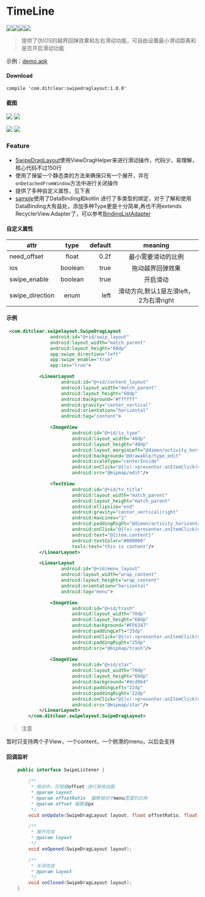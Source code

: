 # TimeLine

![](https://img.shields.io/badge/minSdk-17-brightgreen.svg)![](https://img.shields.io/badge/version-1.0.0-green.svg)![](https://img.shields.io/badge/star-353-blue.svg)![](https://img.shields.io/badge/fork-90-blue.svg)
> 提供了仿IOS的越界回弹效果和左右滑动功能，可自由设置最小滑动距离和是否开启滑动功能

示例：[demo.apk](apk/timeline.apk)

#### Download
    compile 'com.ditclear:swipedraglayout:1.0.0'

#### 截图

![](screenshot/feature.gif)					![](screenshot/modify.gif)

![](screenshot/recyclerview.gif)					![](screenshot/listview.gif)





### Feature

- [SwipeDragLayout](https://github.com/vienan/TimeLine/blob/master/swipelayout/src/main/java/com/ditclear/swipelayout/SwipeDragLayout.java)使用ViewDragHelper来进行滑动操作，代码少，易理解，核心代码不过150行
- 使用了保留一个静态类的方法来确保只有一个展开，并在`onDetachedFromWindow`方法中进行关闭操作
- 提供了多种自定义属性，见下表
- [sample](https://github.com/ditclear/SwipeLayout/blob/8d5cfdce76249150b3c37c72cd0a600138fe00d8/app/src/main/java/vienan/app/expandableswipelistview/RecyclerActivity.java)使用了DataBinding和kotlin 进行了多类型的绑定，对于了解和使用DataBinding大有益处，添加多种Type更是十分简单,再也不用extends RecyclerView.Adapter了，可以参考[BindingListAdapter](https://github.com/ditclear/BindingListAdapter)


#### 自定义属性

| attr            |  type   | default |          meaning          |
| --------------- | :-----: | ------: | :-----------------------: |
| need_offset     |  float  |    0.2f |         最小需要滑动的比例         |
| ios             | boolean |    true |         拖动越界回弹效果          |
| swipe_enable    | boolean |    true |           开启滑动            |
| swipe_direction |  enum   |    left | 滑动方向,默认1是左滑left，2为右滑right |

#### 示例

```xml
 <com.ditclear.swipelayout.SwipeDragLayout
                android:id="@+id/swip_layout"
                android:layout_width="match_parent"
                android:layout_height="60dp"
                app:swipe_direction="left"
                app:swipe_enable="true"
                app:ios="true">

            <LinearLayout
                    android:id="@+id/content_layout"
                    android:layout_width="match_parent"
                    android:layout_height="60dp"
                    android:background="#ffffff"
                    android:gravity="center_vertical"
                    android:orientation="horizontal"
                    android:tag="content">

                <ImageView
                        android:id="@+id/iv_type"
                        android:layout_width="40dp"
                        android:layout_height="40dp"
                        android:layout_marginLeft="@dimen/activity_horizontal_margin"
                        android:background="@drawable/type_edit"
                        android:scaleType="centerInside"
                        android:onClick="@{(v)->presenter.onItemClick(v,item)}"
                        android:src="@mipmap/edit"/>

                <TextView
                        android:id="@+id/tv_title"
                        android:layout_width="match_parent"
                        android:layout_height="match_parent"
                        android:ellipsize="end"
                        android:gravity="center_vertical|right"
                        android:maxLines="1"
                        android:paddingRight="@dimen/activity_horizontal_margin"
                        android:onClick="@{(v)->presenter.onItemClick(v,item)}"
                        android:text="@{item.content}"
                        android:textColor="#000000"
                        tools:text="this is content"/>
            </LinearLayout>

            <LinearLayout
                    android:id="@+id/menu_layout"
                    android:layout_width="wrap_content"
                    android:layout_height="wrap_content"
                    android:orientation="horizontal"
                    android:tag="menu">

                <ImageView
                        android:id="@+id/trash"
                        android:layout_width="70dp"
                        android:layout_height="60dp"
                        android:background="#FF6347"
                        android:paddingLeft="25dp"
                        android:onClick="@{(v)->presenter.onItemClick(v,item)}"
                        android:paddingRight="25dp"
                        android:src="@mipmap/trash"/>

                <ImageView
                        android:id="@+id/star"
                        android:layout_width="70dp"
                        android:layout_height="60dp"
                        android:background="#4cd964"
                        android:paddingLeft="22dp"
                        android:paddingRight="22dp"
                        android:onClick="@{(v)->presenter.onItemClick(v,item)}"
                        android:src="@mipmap/star"/>
            </LinearLayout>
        </com.ditclear.swipelayout.SwipeDragLayout>
```

> 注意

暂时只支持两个子View，一个content，一个侧滑的menu，以后会支持

#### 回调监听

```java
    public interface SwipeListener {

        /**
         * 拖动中，可根据offset 进行其他动画
         * @param layout
         * @param offsetRatio  偏移相对于menu宽度的比例
         * @param offset 偏移量px
         */
        void onUpdate(SwipeDragLayout layout, float offsetRatio, float offset);

        /**
         * 展开完成
         * @param layout
         */
        void onOpened(SwipeDragLayout layout);

        /**
         * 关闭完成
         * @param layout
         */
        void onClosed(SwipeDragLayout layout);
    }
```


